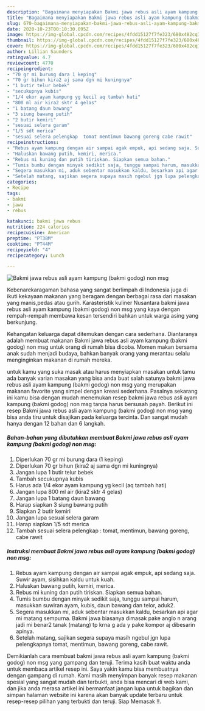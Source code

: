 ```yaml
---
description: "Bagaimana menyiapakan Bakmi jawa rebus asli ayam kampung (bakmi godog) non msg Luar biasa"
title: "Bagaimana menyiapakan Bakmi jawa rebus asli ayam kampung (bakmi godog) non msg Luar biasa"
slug: 670-bagaimana-menyiapakan-bakmi-jawa-rebus-asli-ayam-kampung-bakmi-godog-non-msg-luar-biasa
date: 2020-10-23T00:10:30.095Z
image: https://img-global.cpcdn.com/recipes/4fdd15127f7fe323/680x482cq70/bakmi-jawa-rebus-asli-ayam-kampung-bakmi-godog-non-msg-foto-resep-utama.jpg
thumbnail: https://img-global.cpcdn.com/recipes/4fdd15127f7fe323/680x482cq70/bakmi-jawa-rebus-asli-ayam-kampung-bakmi-godog-non-msg-foto-resep-utama.jpg
cover: https://img-global.cpcdn.com/recipes/4fdd15127f7fe323/680x482cq70/bakmi-jawa-rebus-asli-ayam-kampung-bakmi-godog-non-msg-foto-resep-utama.jpg
author: Lillian Saunders
ratingvalue: 4.7
reviewcount: 4770
recipeingredient:
- "70 gr mi burung dara 1 keping"
- "70 gr bihun kira2 aj sama dgn mi kuningnya"
- "1 butir telur bebek"
- "secukupnya kubis"
- "1/4 ekor ayam kampung yg kecil aq tambah hati"
- "800 ml air kira2 sktr 4 gelas"
- "1 batang daun bawang"
- "3 siung bawang putih"
- "2 butir kemiri"
- "sesuai selera garam"
- "1/5 sdt merica"
- "sesuai selera pelengkap  tomat mentimun bawang goreng cabe rawit"
recipeinstructions:
- "Rebus ayam kampung dengan air sampai agak empuk, api sedang saja. Suwir ayam, sisihkan kaldu untuk kuah."
- "Haluskan bawang putih, kemiri, merica."
- "Rebus mi kuning dan putih tiriskan. Siapkan semua bahan."
- "Tumis bumbu dengan minyak sedikit saja, tunggu sampai harum, masukkan suwiran ayam, kubis, daun bawang dan telor, aduk2."
- "Segera masukkan mi, aduk sebentar masukkan kaldu, besarkan api agar mi matang sempurna. Bakmi jawa biasanya dimasak pake anglo n arang jadi mi benar2 tanak (matang) tp krna g ada y pake kompor aj dibesarin apinya."
- "Setelah matang, sajikan segera supaya masih ngebul jgn lupa pelengkapnya tomat, mentimun, bawang goreng, cabe rawit."
categories:
- Recipe
tags:
- bakmi
- jawa
- rebus

katakunci: bakmi jawa rebus 
nutrition: 224 calories
recipecuisine: American
preptime: "PT38M"
cooktime: "PT44M"
recipeyield: "4"
recipecategory: Lunch

---
```



![Bakmi jawa rebus asli ayam kampung (bakmi godog) non msg](https://img-global.cpcdn.com/recipes/4fdd15127f7fe323/680x482cq70/bakmi-jawa-rebus-asli-ayam-kampung-bakmi-godog-non-msg-foto-resep-utama.jpg)

Kebenarekaragaman bahasa yang sangat berlimpah di Indonesia juga di ikuti kekayaan makanan yang beragam dengan berbagai rasa dari masakan yang manis,pedas atau gurih. Karasteristik kuliner Nusantara bakmi jawa rebus asli ayam kampung (bakmi godog) non msg yang kaya dengan rempah-rempah membawa kesan tersendiri bahkan untuk warga asing yang berkunjung.


Kehangatan keluarga dapat ditemukan dengan cara sederhana. Diantaranya adalah membuat makanan Bakmi jawa rebus asli ayam kampung (bakmi godog) non msg untuk orang di rumah bisa dicoba. Momen makan bersama anak sudah menjadi budaya, bahkan banyak orang yang merantau selalu menginginkan makanan di rumah mereka.



untuk kamu yang suka masak atau harus menyiapkan masakan untuk tamu ada banyak varian masakan yang bisa anda buat salah satunya bakmi jawa rebus asli ayam kampung (bakmi godog) non msg yang merupakan makanan favorite yang simpel dengan kreasi sederhana. Pasalnya sekarang ini kamu bisa dengan mudah menemukan resep bakmi jawa rebus asli ayam kampung (bakmi godog) non msg tanpa harus bersusah payah.
Berikut ini resep Bakmi jawa rebus asli ayam kampung (bakmi godog) non msg yang bisa anda tiru untuk disajikan pada keluarga tercinta. Dan sangat mudah hanya dengan 12 bahan dan 6 langkah.


<!--inarticleads1-->

##### Bahan-bahan yang dibutuhkan membuat Bakmi jawa rebus asli ayam kampung (bakmi godog) non msg:

1. Diperlukan 70 gr mi burung dara (1 keping)
1. Diperlukan 70 gr bihun (kira2 aj sama dgn mi kuningnya)
1. Jangan lupa 1 butir telur bebek
1. Tambah secukupnya kubis
1. Harus ada 1/4 ekor ayam kampung yg kecil (aq tambah hati)
1. Jangan lupa 800 ml air (kira2 sktr 4 gelas)
1. Jangan lupa 1 batang daun bawang
1. Harap siapkan 3 siung bawang putih
1. Siapkan 2 butir kemiri
1. Jangan lupa sesuai selera garam
1. Harap siapkan 1/5 sdt merica
1. Tambah sesuai selera pelengkap : tomat, mentimun, bawang goreng, cabe rawit




<!--inarticleads2-->

##### Instruksi membuat  Bakmi jawa rebus asli ayam kampung (bakmi godog) non msg:

1. Rebus ayam kampung dengan air sampai agak empuk, api sedang saja. Suwir ayam, sisihkan kaldu untuk kuah.
1. Haluskan bawang putih, kemiri, merica.
1. Rebus mi kuning dan putih tiriskan. Siapkan semua bahan.
1. Tumis bumbu dengan minyak sedikit saja, tunggu sampai harum, masukkan suwiran ayam, kubis, daun bawang dan telor, aduk2.
1. Segera masukkan mi, aduk sebentar masukkan kaldu, besarkan api agar mi matang sempurna. Bakmi jawa biasanya dimasak pake anglo n arang jadi mi benar2 tanak (matang) tp krna g ada y pake kompor aj dibesarin apinya.
1. Setelah matang, sajikan segera supaya masih ngebul jgn lupa pelengkapnya tomat, mentimun, bawang goreng, cabe rawit.




Demikianlah cara membuat bakmi jawa rebus asli ayam kampung (bakmi godog) non msg yang gampang dan teruji. Terima kasih buat waktu anda untuk membaca artikel resep ini. Saya yakin kamu bisa membuatnya dengan gampang di rumah. Kami masih menyimpan banyak resep makanan spesial yang sangat mudah dan terbukti, anda bisa mencari di web kami, dan jika anda merasa artikel ini bermanfaat jangan lupa untuk bagikan dan simpan halaman website ini karena akan banyak update terbaru untuk resep-resep pilihan yang terbukti dan teruji. Siap Memasak !!. 
